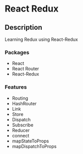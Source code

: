 # React Redux

## Description

Learning Redux using React-Redux

### Packages

- React
- React Router
- React-Redux

### Features

- Routing
- HashRouter
- Link
- Store
- Dispatch
- Subscribe
- Reducer
- connect
- mapStateToProps
- mapDispatchToProps
